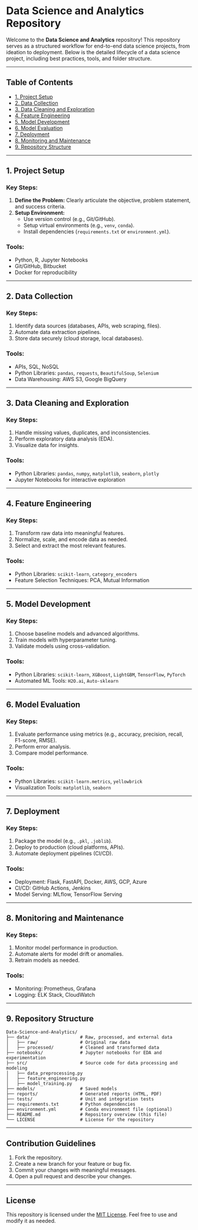 # Data Science and Analytics Repository

Welcome to the **Data Science and Analytics** repository! This repository serves as a structured workflow for end-to-end data science projects, from ideation to deployment. Below is the detailed lifecycle of a data science project, including best practices, tools, and folder structure.

---

## Table of Contents
- [1. Project Setup](#1-project-setup)
- [2. Data Collection](#2-data-collection)
- [3. Data Cleaning and Exploration](#3-data-cleaning-and-exploration)
- [4. Feature Engineering](#4-feature-engineering)
- [5. Model Development](#5-model-development)
- [6. Model Evaluation](#6-model-evaluation)
- [7. Deployment](#7-deployment)
- [8. Monitoring and Maintenance](#8-monitoring-and-maintenance)
- [9. Repository Structure](#9-repository-structure)

---

## 1. Project Setup

### Key Steps:
1. **Define the Problem:** Clearly articulate the objective, problem statement, and success criteria.
2. **Setup Environment:**
   - Use version control (e.g., Git/GitHub).
   - Setup virtual environments (e.g., `venv`, `conda`).
   - Install dependencies (`requirements.txt` or `environment.yml`).

### Tools:
- Python, R, Jupyter Notebooks
- Git/GitHub, Bitbucket
- Docker for reproducibility

---

## 2. Data Collection

### Key Steps:
1. Identify data sources (databases, APIs, web scraping, files).
2. Automate data extraction pipelines.
3. Store data securely (cloud storage, local databases).

### Tools:
- APIs, SQL, NoSQL
- Python Libraries: `pandas`, `requests`, `BeautifulSoup`, `Selenium`
- Data Warehousing: AWS S3, Google BigQuery

---

## 3. Data Cleaning and Exploration

### Key Steps:
1. Handle missing values, duplicates, and inconsistencies.
2. Perform exploratory data analysis (EDA).
3. Visualize data for insights.

### Tools:
- Python Libraries: `pandas`, `numpy`, `matplotlib`, `seaborn`, `plotly`
- Jupyter Notebooks for interactive exploration

---

## 4. Feature Engineering

### Key Steps:
1. Transform raw data into meaningful features.
2. Normalize, scale, and encode data as needed.
3. Select and extract the most relevant features.

### Tools:
- Python Libraries: `scikit-learn`, `category_encoders`
- Feature Selection Techniques: PCA, Mutual Information

---

## 5. Model Development

### Key Steps:
1. Choose baseline models and advanced algorithms.
2. Train models with hyperparameter tuning.
3. Validate models using cross-validation.

### Tools:
- Python Libraries: `scikit-learn`, `XGBoost`, `LightGBM`, `TensorFlow`, `PyTorch`
- Automated ML Tools: `H2O.ai`, `Auto-sklearn`

---

## 6. Model Evaluation

### Key Steps:
1. Evaluate performance using metrics (e.g., accuracy, precision, recall, F1-score, RMSE).
2. Perform error analysis.
3. Compare model performance.

### Tools:
- Python Libraries: `scikit-learn.metrics`, `yellowbrick`
- Visualization Tools: `matplotlib`, `seaborn`

---

## 7. Deployment

### Key Steps:
1. Package the model (e.g., `.pkl`, `.joblib`).
2. Deploy to production (cloud platforms, APIs).
3. Automate deployment pipelines (CI/CD).

### Tools:
- Deployment: Flask, FastAPI, Docker, AWS, GCP, Azure
- CI/CD: GitHub Actions, Jenkins
- Model Serving: MLflow, TensorFlow Serving

---

## 8. Monitoring and Maintenance

### Key Steps:
1. Monitor model performance in production.
2. Automate alerts for model drift or anomalies.
3. Retrain models as needed.

### Tools:
- Monitoring: Prometheus, Grafana
- Logging: ELK Stack, CloudWatch

---

## 9. Repository Structure

```
Data-Science-and-Analytics/
├── data/                   # Raw, processed, and external data
│   ├── raw/                # Original raw data
│   ├── processed/          # Cleaned and transformed data
├── notebooks/              # Jupyter notebooks for EDA and experimentation
├── src/                    # Source code for data processing and modeling
│   ├── data_preprocessing.py
│   ├── feature_engineering.py
│   ├── model_training.py
├── models/                 # Saved models
├── reports/                # Generated reports (HTML, PDF)
├── tests/                  # Unit and integration tests
├── requirements.txt        # Python dependencies
├── environment.yml         # Conda environment file (optional)
├── README.md               # Repository overview (this file)
└── LICENSE                 # License for the repository
```

---

## Contribution Guidelines

1. Fork the repository.
2. Create a new branch for your feature or bug fix.
3. Commit your changes with meaningful messages.
4. Open a pull request and describe your changes.

---

## License

This repository is licensed under the [MIT License](LICENSE). Feel free to use and modify it as needed.
